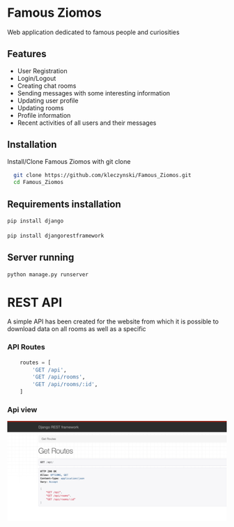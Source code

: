 
# Famous Ziomos

Web application dedicated to famous people and curiosities



## Features

- User Registration
- Login/Logout 
- Creating chat rooms
- Sending messages with some interesting information
- Updating user profile
- Updating rooms
- Profile information
- Recent activities of all users and their messages



## Installation

Install/Clone Famous Ziomos with git clone

```bash
  git clone https://github.com/kleczynski/Famous_Ziomos.git
  cd Famous_Ziomos
```

## Requirements installation

```bash
pip install django

pip install djangorestframework
```

## Server running

```bash
python manage.py runserver
```


# REST API

A simple API has been created for the website from which it is possible to download data on all rooms as well as a specific


### API Routes

```python
    routes = [
        'GET /api',
        'GET /api/rooms',
        'GET /api/rooms/:id',
    ]
```






### Api view

![App Screenshot](static/images/Screenshot%202022-07-30%20at%2018.12.08.png)


